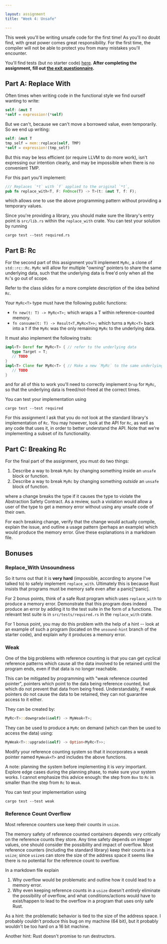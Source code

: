 ```yaml
---

layout: assignment
title: "Week 4: Unsafe"

---
```


This week you'll be writing unsafe code for the first time! As you'll no doubt
find, with great power comes great responsibility. For the first time, the
compiler will not be able to protect you from many mistakes you'll encounter.

You'll find tests (but no starter code) [here][starter]. **After completing the
assignment, fill out [the exit questionnaire][survey].**

## Part A: Replace With

Often times when writing code in the functional style we find ourself wanting
to write:

```rust
self: &mut T
*self = expression!(*self)
```

But we can't, because we can't move a borrowed value, even temporarily. So we
end up writing:

```rust
self: &mut T
tmp_self = mem::replace(self, TMP)
*self = expression!(tmp_self)
```

But this may be less efficient (or require LLVM to do more work), isn't
expressing our intention clearly, and may be impossible when there is no
convenient TMP.

For this part you'll implement:

```rust
/// Replaces `*t` with `f` applied to the original `*t`,
pub fn replace_with<T, F: FnOnce(T) -> T>(t: &mut T, f: F);
```

which allows one to use the above programming pattern without providing a
temporary values.

Since you're providing a library, you should make sure the library's entry point
is `src/lib.rs` within the `replace_with` crate. You can test your solution by running

```
cargo test --test required.rs
```

## Part B: Rc

For the second part of this assignment you'll implement `MyRc`, a clone of
`std::rc::Rc`. `MyRc` will allow for multiple "owning" pointers to share the
same underlying data, such that the underlying data is free'd only when all the
`Rc`'s go out of scope.

Refer to the class slides for a more complete description of the idea behind
`Rc`.

Your `MyRc<T>` type must have the following public functions:

   * `fn new(t: T) -> MyRc<T>;` which wraps a T within reference-counted memory.
   * `fn consume(t: T) -> Result<T,MyRc<T>>;` which turns a `MyRc<T>` back into
     a `T` if the `MyRc` was the only remaining `MyRc` to the underlying data.

It must also implement the following traits:

```rust
impl<T> Deref for MyRc<T> { // refer to the underlying data
   type Target = T;
   // TODO
}
impl<T> Clone for MyRc<T> { // Make a new `MyRc` to the same underlying data
   // TODO
}
```

and for all of this to work you'll need to correctly implement `Drop` for
`MyRc`, so that the underlying data is freed/not-freed at the correct times.

You can test your implementation using

```
cargo test --test required
```

For this assignment I ask that you do not look at the standard library's
implementation of `Rc`. You may however, look at the API for `Rc`, as well as
any code that uses it, in order to better understand the API. Note that we're
implementing a subset of its functionality.

## Part C: Breaking Rc

For the final part of the assignment, you must do two things:

   1. Describe a way to break `MyRc` by changing something inside an `unsafe`
      block or function.
   2. Describe a way to break `MyRc` by changing something _outside_ an `unsafe`
      block of function.

where a change breaks the type if it causes the type to violate the Abstraction
Safety Contract. As a review, such a violation would allow a user of the type to
get a memory error without using any unsafe code of their own.

For each breaking change, verify that the change would actually compile, explain
the issue, and outline a usage pattern (perhaps an example) which would produce
the memory error. Give these explanations in a markdown file.

## Bonuses

### Replace_With Unsoundness

So it turns out that it is **very hard** (impossible, according to anyone I've
talked to) to safely implement `replace_with`. Ultimately this is because Rust
insists that programs must be memory safe even after a panic[^panic].

For 2 bonus points, think of a safe Rust program which uses `replace_with` to
produce a memory error. Demonstrate that this program does indeed produce an
error by adding it to the test suite in the form of a functions. The relevant
test suite is in `src/tests/required.rs` in the `replace_with` crate.

For 1 bonus point, you may do this problem with the help of a hint -- look at an
example of such a program (located on the `unsound-hint` branch of the starter
code), and explain _why_ it produces a memory error.

### Weak<T>

One of the big problems with reference counting is that you can get cyclical
reference patterns which cause all the data involved to be retained until the
program ends, even if that data is no longer reachable.

This can be mitigated by programming with "weak reference counted pointer",
pointers which point to the data being reference counted, but which do not
prevent that data from being freed. Understandably, if weak pointers do not
cause the data to be retained, they can not guarantee access to it either.

They can be created by:

```rust
MyRc<T>::downgrade(&self) -> MyWeak<T>;
```

They can be used to produce a `MyRc` on demand (which can then be used to access
the data) using:

```rust
MyWeak<T>::upgrade(&self) -> Option<MyRc<T>>;
```

Modify your reference counting system so that it incorporates a weak pointer
named `MyWeak<T>` and includes the above functions.

A note: planning the system before implementing it is _very_ important. Explore
edge cases during the planning phase, to make sure your system works. I cannot
emphasize this advice enough: the step from `Box` to `Rc` is smaller than the
step from `Rc` to `Weak`.

You can test your implementation using

```
cargo test --test weak
```

### Reference Count Overflow

Most reference counters use keep their counts in `usize`.

The memory safety of reference counted containers depends very critically on the
reference counts they store. Any time safety depends on integer values, one
should consider the possibility and impact of overflow. Most reference counters
(including the standard library) keep their counts in a `usize`; since `usize`s
can store the size of the address space it seems like there is no potential for
the reference count to overflow.

In a markdown file explain

   1. Why overflow would be problematic and outline how it could lead to a
      memory error.
   2. Why even keeping reference counts in a `usize` doesn't _entirely_
      eliminate the possibility of overflow, and what conditions/actions would
      have to exist/happen to lead to the overflow in a program that uses only
      safe Rust.

As a hint: the problematic behavior is tied to the size of the address space. I
probably couldn't produce this bug on my machine (64 bit), but it probably
wouldn't be too hard on a 16 bit machine.

Another hint: Rust doesn't promise to run destructors.

[starter]: https://github.com/hmc-memsafe-2016f/wk4-starter.git
[survey]: https://docs.google.com/forms/d/e/1FAIpQLScuTNb3CK1gUH4ejN6bTadDm5XVqOVbHyrL19Cl1y1-kwiK1g/viewform
